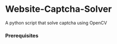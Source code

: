 # Website-Captcha-Solver
A python script that solve captcha using OpenCV

### Prerequisites

```pip install opencv-python
```
